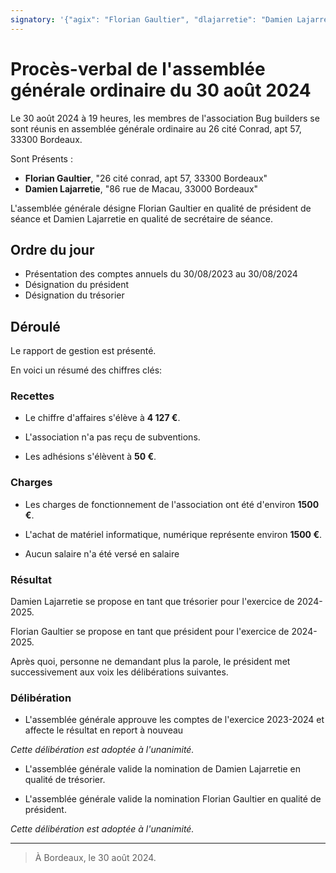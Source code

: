 ```yaml
---
signatory: '{"agix": "Florian Gaultier", "dlajarretie": "Damien Lajarretie"}'
---
```

# Procès-verbal de l'assemblée générale ordinaire du 30 août 2024

Le 30 août 2024 à 19 heures, les membres de l'association Bug builders se sont réunis en assemblée générale ordinaire au 26 cité Conrad, apt 57, 33300 Bordeaux.

Sont Présents :

- **Florian Gaultier**, "26 cité conrad, apt 57, 33300 Bordeaux"
- **Damien Lajarretie**, "86 rue de Macau, 33000 Bordeaux"

L'assemblée générale désigne Florian Gaultier en qualité de président de séance et Damien Lajarretie en qualité de secrétaire de séance.

## Ordre du jour

- Présentation des comptes annuels du 30/08/2023 au 30/08/2024
- Désignation du président
- Désignation du trésorier

## Déroulé

Le rapport de gestion est présenté.

En voici un résumé des chiffres clés:

### Recettes

- Le chiffre d'affaires s'élève à **4 127 €**.

- L'association n'a pas reçu de subventions.

- Les adhésions s'élèvent à **50 €**.

### Charges

- Les charges de fonctionnement de l'association ont été d'environ **1500 €**.

- L'achat de matériel informatique, numérique représente environ **1500 €**.

- Aucun salaire n'a été versé en salaire

### Résultat

Damien Lajarretie se propose en tant que trésorier pour l'exercice de 2024-2025.

Florian Gaultier se propose en tant que président pour l'exercice de 2024-2025.

Après quoi, personne ne demandant plus la parole, le président met successivement aux voix les délibérations suivantes.

### Délibération

- L'assemblée générale approuve les comptes de l'exercice 2023-2024 et affecte le résultat en report à nouveau

_Cette délibération est adoptée à l'unanimité._

- L'assemblée générale valide la nomination de Damien Lajarretie en qualité de trésorier.

- L'assemblée générale valide la nomination Florian Gaultier en qualité de président.

_Cette délibération est adoptée à l'unanimité._

---

> À Bordeaux, le 30 août 2024.

